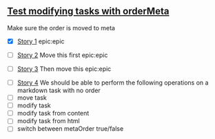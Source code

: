 ## [Test modifying tasks with orderMeta](#TODO:-10)
<card>
Make sure the order is moved to meta
<!--
expand:1
is-epic:epic
created:2021-06-24T03:44:38.149Z
TODO:2021-06-25T18:03:55.122Z
-->
</card>

- [x] [Story 1](#DONE:20)
epic:epic
<!--
TODO:2021-06-27T01:49:16.460Z
DOING:2021-06-27T01:56:14.709Z
DONE:2021-06-27T01:56:15.276Z
completed:2021-06-27T01:56:15.276Z
-->

- [ ] [Story 2](#TODO:30)
Move this first
epic:epic
<!--
TODO:2021-06-27T01:49:16.460Z
-->

- [ ] [Story 3](#TODO:40)
Then move this
epic:epic
<!--
TODO:2021-06-25T18:05:52.111Z
-->

- [ ] [Story 4](#TODO:)
We should be able to perform the following operations on a markdown task with no order
- [ ] move task
- [ ] modify task
- [ ] modify task from content
- [ ] modify task from html
- [ ] switch between metaOrder true/false